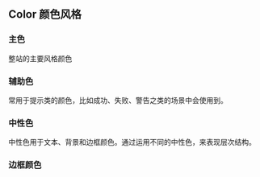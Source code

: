 ## Color 颜色风格

### 主色

整站的主要风格颜色

<template>
<div class='block primary'>
    Primary<br/>
    #3e8ef7
</div>  
</template>

### 辅助色

常用于提示类的颜色，比如成功、失败、警告之类的场景中会使用到。  
<template>

<div>
    <div class='block success'>
        Success</br>
        #11c26d
    </div>
    <div class='block info'>
        Info</br>
        #263238
    </div>
    <div class='block warning'>
        Warning</br>
        #eb6709
    </div>
    <div class='block danger'>
        Danger</br>
        #ff4c52
    </div>
</div>
</template>

### 中性色

中性色用于文本、背景和边框颜色。通过运用不同的中性色，来表现层次结构。

<template>
<div>
    <div class='block font-color-title'>
        主要文字</br>
        #263238
    </div>
    <div class='block font-color-common'>
        常规文字</br>
        #37474F
    </div>
    <div class='block font-color-secondary'>
        次要文字</br>
        #526069
    </div>
    <div class='block font-color-placeholder'>
        占位文字</br>
        #A3AFB7
    </div>
</div>
</template>

### 边框颜色

<template>
<div>
   <div class='block border-color'>
        边框颜色</br>
        #E4EAEC
    </div>
</div>
</template>

<style lang='scss' scoped>
    .block{
        padding:10px;
        display:inline-block;
        color:#fff;
        width:200px;
    }
    .primary{
        background-color:#3e8ef7;
    }
    .success{
        background-color:#11c26d;
    }
    .info{
        background-color:#0bb2d4;
    }
    .warning{
        background-color:#eb6709;
    }
    .danger{
        background-color:#ff4c52;
    }
    .font-color-title{
        background-color:#263238;
    }
    .font-color-common{
        background-color:#37474F;
    }
    .font-color-secondary{
        background-color:#526069;
    }
    .font-color-placeholder{
        background-color:#A3AFB7;
    }
    .border-color{
        background-color:#E4EAEC;
        color:#526069;
    }
    .border-color-first{
        background-color:#A3AFB7;
        color:#526069;
    }
    .border-color-second{
        background-color:#CCD5DB;
        color:#526069;
    }
    .border-color-third{
        background-color:#E4EAEC;
        color:#526069;
    }
    .border-color-four{
        background-color:#F3F7F9;
        color:#526069;
    }
</style>
